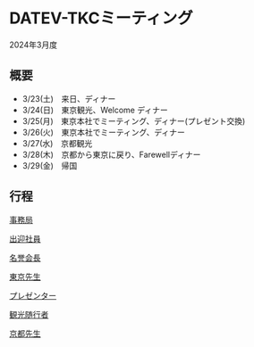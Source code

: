 # DATEV-TKCミーティング  

2024年3月度

## 概要

- 3/23(土)　来日、ディナー
- 3/24(日)　東京観光、Welcome ディナー
- 3/25(月)　東京本社でミーティング、ディナー(プレゼント交換)
- 3/26(火)　東京本社でミーティング、ディナー
- 3/27(水)　京都観光
- 3/28(木)　京都から東京に戻り、Farewellディナー
- 3/29(金)　帰国

## 行程

[事務局](./staff.html)

[出迎社員](./welcomer.html)

[名誉会長](./honor.html)

[東京先生](./nftokyo.html)

[プレゼンター](./presenter.html)

[観光随行者](./attendant.html)

[京都先生](./nfkyoto.html)
